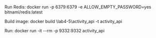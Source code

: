 Run Redis:
docker run -p 6379:6379 -e ALLOW_EMPTY_PASSWORD=yes bitnami/redis:latest

Build image:
docker build <your path here>\lab4-5\activity_api -t activity_api

Run:
docker run -it --rm -p 9332:9332 activity_api